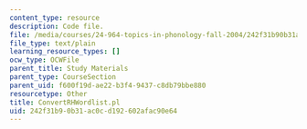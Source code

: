 ```yaml
---
content_type: resource
description: Code file.
file: /media/courses/24-964-topics-in-phonology-fall-2004/242f31b90b31ac0cd192602afac90e64_ConvertRHWordlist.pl
file_type: text/plain
learning_resource_types: []
ocw_type: OCWFile
parent_title: Study Materials
parent_type: CourseSection
parent_uid: f600f19d-ae22-b3f4-9437-c8db79bbe880
resourcetype: Other
title: ConvertRHWordlist.pl
uid: 242f31b9-0b31-ac0c-d192-602afac90e64
---
```

